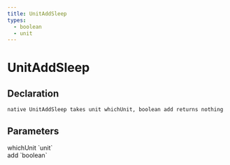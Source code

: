 ```yaml
---
title: UnitAddSleep
types:
  - boolean
  - unit
---
```


# UnitAddSleep

## Declaration

```
native UnitAddSleep takes unit whichUnit, boolean add returns nothing
```

## Parameters
<dl>
  <dt>whichUnit `unit`</dt>
  <dd></dd>

  <dt>add `boolean`</dt>
  <dd></dd>
</dl>